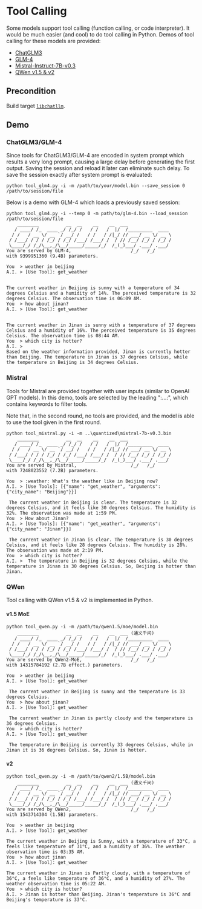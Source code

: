 # Tool Calling

Some models support tool calling (function calling, or code interpreter). It would be much easier (and cool) to do tool calling in Python.
Demos of tool calling for these models are provided:

* [ChatGLM3](../bindings/tool_glm3.py)
* [GLM-4](../bindings/tool_glm4.py)
* [Mistral-Instruct-7B-v0.3](../bindings/tool_mistral.py)
* [QWen v1.5 & v2](../bindings/tool_qwen.py)

## Precondition

Build target [`libchatllm`](binding.md).

## Demo

### ChatGLM3/GLM-4

Since tools for ChatGLM3/GLM-4 are encoded in system prompt which results a very long prompt, causing a large delay before generating the first output.
Saving the session and reload it later can eliminate such delay. To save the session exactly after system prompt is evaluated:

```
python tool_glm4.py -i -m /path/to/your/model.bin --save_session 0 /path/to/session/file
```

Below is a demo with GLM-4 which loads a previously saved session:

```
python tool_glm4.py -i --temp 0 -m path/to/glm-4.bin --load_session /path/to/session/file
    ________          __  __    __    __  ___
   / ____/ /_  ____ _/ /_/ /   / /   /  |/  /_________  ____
  / /   / __ \/ __ `/ __/ /   / /   / /|_/ // ___/ __ \/ __ \
 / /___/ / / / /_/ / /_/ /___/ /___/ /  / // /__/ /_/ / /_/ /
 \____/_/ /_/\__,_/\__/_____/_____/_/  /_(_)___/ .___/ .___/
You are served by GLM-4,                      /_/   /_/
with 9399951360 (9.4B) parameters.

You  > weather in beijing
A.I. > [Use Tool]: get_weather


The current weather in Beijing is sunny with a temperature of 34 degrees Celsius and a humidity of 14%. The perceived temperature is 32 degrees Celsius. The observation time is 06:09 AM.
You  > how about jinan?
A.I. > [Use Tool]: get_weather


The current weather in Jinan is sunny with a temperature of 37 degrees Celsius and a humidity of 16%. The perceived temperature is 35 degrees Celsius. The observation time is 08:44 AM.
You  > which city is hotter?
A.I. >
Based on the weather information provided, Jinan is currently hotter than Beijing. The temperature in Jinan is 37 degrees Celsius, while the temperature in Beijing is 34 degrees Celsius.
```

### Mistral

Tools for Mistral are provided together with user inputs (similar to OpenAI GPT models). In this demo, tools are selected by the leading ":...:",
which contains keywords to filter tools.

Note that, in the second round, no tools are provided, and the model is able to use the tool given in the first round.

```
python tool_mistral.py -i -m ..\quantized\mistral-7b-v0.3.bin
    ________          __  __    __    __  ___
   / ____/ /_  ____ _/ /_/ /   / /   /  |/  /_________  ____
  / /   / __ \/ __ `/ __/ /   / /   / /|_/ // ___/ __ \/ __ \
 / /___/ / / / /_/ / /_/ /___/ /___/ /  / // /__/ /_/ / /_/ /
 \____/_/ /_/\__,_/\__/_____/_____/_/  /_(_)___/ .___/ .___/
You are served by Mistral,                    /_/   /_/
with 7248023552 (7.2B) parameters.

You  > :weather: What's the weather like in Beijing now?
A.I. > [Use Tools]: [{"name": "get_weather", "arguments": {"city_name": "Beijing"}}]

 The current weather in Beijing is clear. The temperature is 32 degrees Celsius, and it feels like 30 degrees Celsius. The humidity is 32%. The observation was made at 1:59 PM.
You  > How about Jinan?
A.I. > [Use Tools]: [{"name": "get_weather", "arguments": {"city_name": "Jinan"}}]

 The current weather in Jinan is clear. The temperature is 30 degrees Celsius, and it feels like 28 degrees Celsius. The humidity is 28%. The observation was made at 2:19 PM.
You  > which city is hotter?
A.I. >  The temperature in Beijing is 32 degrees Celsius, while the temperature in Jinan is 30 degrees Celsius. So, Beijing is hotter than Jinan.
```

### QWen

Tool calling with QWen v1.5 & v2 is implemented in Python.

#### v1.5 MoE

```
python tool_qwen.py -i -m /path/to/qwen1.5/moe/model.bin
    ________          __  __    __    __  ___ (通义千问)
   / ____/ /_  ____ _/ /_/ /   / /   /  |/  /_________  ____
  / /   / __ \/ __ `/ __/ /   / /   / /|_/ // ___/ __ \/ __ \
 / /___/ / / / /_/ / /_/ /___/ /___/ /  / // /__/ /_/ / /_/ /
 \____/_/ /_/\__,_/\__/_____/_____/_/  /_(_)___/ .___/ .___/
You are served by QWen2-MoE,                  /_/   /_/
with 14315784192 (2.7B effect.) parameters.

You  > weather in beijing
A.I. > [Use Tool]: get_weather

 The current weather in Beijing is sunny and the temperature is 33 degrees Celsius.
You  > how about jinan?
A.I. > [Use Tool]: get_weather

 The current weather in Jinan is partly cloudy and the temperature is 36 degrees Celsius.
You  > which city is hotter?
A.I. > [Use Tool]: get_weather

 The temperature in Beijing is currently 33 degrees Celsius, while in Jinan it is 36 degrees Celsius. So, Jinan is hotter.
```

#### v2

```
python tool_qwen.py -i -m /path/to/qwen2/1.5B/model.bin
    ________          __  __    __    __  ___ (通义千问)
   / ____/ /_  ____ _/ /_/ /   / /   /  |/  /_________  ____
  / /   / __ \/ __ `/ __/ /   / /   / /|_/ // ___/ __ \/ __ \
 / /___/ / / / /_/ / /_/ /___/ /___/ /  / // /__/ /_/ / /_/ /
 \____/_/ /_/\__,_/\__/_____/_____/_/  /_(_)___/ .___/ .___/
You are served by QWen2,                      /_/   /_/
with 1543714304 (1.5B) parameters.

You  > weather in beijing
A.I. > [Use Tool]: get_weather

The current weather in Beijing is Sunny, with a temperature of 33°C, a feels like temperature of 31°C, and a humidity of 36%. The weather observation time is 03:35 AM.
You  > how about jinan
A.I. > [Use Tool]: get_weather

The current weather in Jinan is Partly cloudy, with a temperature of 36°C, a feels like temperature of 36°C, and a humidity of 27%. The weather observation time is 05:22 AM.
You  > which city is hotter?
A.I. > Jinan is hotter than Beijing. Jinan's temperature is 36°C and Beijing's temperature is 33°C.
```